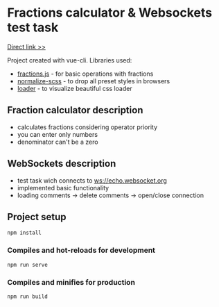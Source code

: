 # Fractions calculator & Websockets test task

[Direct link >>](https://katekrivets.github.io/fractions-websockets/)

Project created with vue-cli.
Libraries used: 
- [fractions.js](https://www.npmjs.com/package/fractions) - for basic operations with fractions
- [normalize-scss](https://www.npmjs.com/package/normalize-scss) - to drop all preset styles in browsers
- [loader](https://loading.io/css/) - to visualize beautiful css loader

## Fraction calculator description 
- calculates fractions considering operator priority
- you can enter only numbers
- denominator can't be a zero

## WebSockets description
- test task wich connects to [ws://echo.websocket.org](http://websocket.org/echo.html)
- implemented basic functionality
- loading comments -> delete comments -> open/close connection

## Project setup
```
npm install
```

### Compiles and hot-reloads for development
```
npm run serve
```

### Compiles and minifies for production
```
npm run build
```
